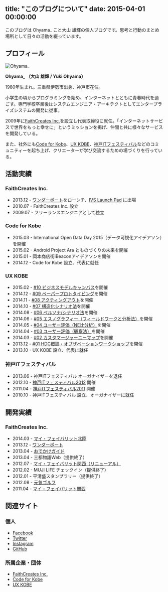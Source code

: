title: "このブログについて"
date: 2015-04-01 00:00:00
---
このブログは Ohyama_ こと大山 雄輝の個人ブログです。思考と行動のまとめ場所として日々の活動を綴っています。


## プロフィール

![Ohyama_](http://www.gravatar.com/avatar/2d2e798a01c4f97c79bf39c19e32ba04?s=180)

**Ohyama_ （大山 雄輝 / Yuki Ohyama）**

1980年生まれ。三重県伊勢市出身、神戸市在住。

小学生の頃からプログラミングを始め、インターネットとともに青春時代を過ごす。専門学校卒業後はシステムエンジニア・アーキテクトとしてエンタープライズシステムの開発に従事。

2009年に[FaithCreates Inc.](http://www.faithcreates.co.jp/)を設立し代表取締役に就任。「インターネットサービスで世界をもっと幸せに」というミッションを掲げ、仲間と共に様々なサービスを開発している。

また、社外にも[Code for Kobe](https://www.facebook.com/codeforkobe)、[UX KOBE](https://www.facebook.com/uxkobe)、[神戸ITフェスティバル](http://kobe-it-fes.org/)などのコミュニティーを起ち上げ、クリエーターが学び交流するための場づくりを行っている。


## 活動実績

### FaithCreates Inc.

- 2013.12 - [ワンダーポート](http://www.wonderport.net/)をローンチ、[IVS Launch Pad](http://www.infinityventures.com/ivs/launch/) に出場
- 2010.07 - FaithCreates Inc. 設立
- 2009.07 - フリーランスエンジニアとして独立

### Code for Kobe

- 2015.03 - International Open Data Day 2015（データ可視化アイデアソン）を開催
- 2015.02 - Android Project Ara とものづくりの未来を開催
- 2015.01 - 岡本商店街iBeaconアイデアソンを開催
- 2014.12 - Code for Kobe 設立、代表に就任

### UX KOBE

- 2015.02 - [#10 ビジネスモデルキャンバス](http://asanoken.jugem.jp/?eid=3346)を開催
- 2014.12 - [#09 ペーパープロトタイピング](http://asanoken.jugem.jp/?eid=3284)を開催
- 2014.11 - [#08 アクティングアウト](http://asanoken.jugem.jp/?eid=3245)を開催
- 2014.10 - [#07 構造化シナリオ法](http://asanoken.jugem.jp/?eid=3208)を開催
- 2014.08 - [#06 ペルソナ/シナリオ法](http://asanoken.jugem.jp/?eid=3137)を開催
- 2014.06 - [#05 エスノグラフィー（フィールドワークと分析法）](http://asanoken.jugem.jp/?eid=3062)を開催
- 2014.05 - [#04 ユーザー評価（NE比分析）](http://asanoken.jugem.jp/?eid=3016)を開催
- 2014.04 - [#03 ユーザー評価（観察法）](http://asanoken.jugem.jp/?eid=2988)を開催
- 2014.03 - [#02 カスタマージャーニーマップ](http://asanoken.jugem.jp/?eid=2922)を開催
- 2013.12 - [#01 HDC概論・オブザベーションワークショップ](http://asanoken.jugem.jp/?eid=2869)を開催
- 2013.10 - UX KOBE 設立、代表に就任

### 神戸ITフェスティバル

- 2013.06 - 神戸ITフェスティバル オーガナイザーを退任
- 2012.10 - [神戸ITフェスティバル2012](http://s2012.kobe-it-fes.org/) 開催
- 2011.04 - [神戸ITフェスティバル2011](http://s2011.kobe-it-fes.org/) 開催
- 2010.10 - 神戸ITフェスティバル 設立、オーガナイザーに就任


## 開発実績

### FaithCreates Inc.

- 2014.03 - [マイ・フェイバリット北陸](http://hokuriku.my-fav.jp/)
- 2013.12 - [ワンダーポート](http://www.wonderport.net/)
- 2013.04 - [おでかけガイド](http://guide.jr-odekake.net/)
- 2013.04 - 三都物語Web（提供終了）
- 2012.07 - [マイ・フェイバリット関西（リニューアル）](http://www.my-fav.jp/)
- 2012.02 - MUJI LIFE チェックイン（提供終了） 
- 2012.01 - 平清盛スタンプラリー（提供終了）
- 2012.08 - [元気ゴルフ](http://www.genkigolf.jp/)
- 2011.04 - [マイ・フェイバリット関西](http://www.my-fav.jp/)


## 関連サイト

### 個人

- [Facebook](http://www.facebook.com/yuki.ohyama)
- [Twitter](https://twitter.com/ohyama_)
- [Instagram](https://instagram.com/ohyama/)
- [GitHub](https://github.com/ohyama)

### 所属企業・団体

- [FaithCreates Inc.](http://www.faithcreates.co.jp/)
- [Code for Kobe](http://www.facebook.com/codeforkobe)
- [UX KOBE](http://www.facebook.com/uxkobe)

